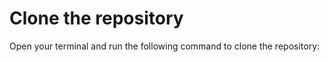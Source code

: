 # **Clone the repository**
  Open your terminal and run the following command to clone the repository:
  
# 
